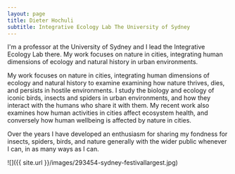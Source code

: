 ```yaml
---
layout: page
title: Dieter Hochuli
subtitle: Integrative Ecology Lab The University of Sydney
---
```


I'm a professor at the University of Sydney and I lead the Integrative Ecology Lab there.  My work focuses on nature in cities, integrating human dimensions of ecology and natural history in urban environments.

My work focuses on nature in cities, integrating human dimensions of ecology and natural history to examine examining how nature thrives, dies, and persists in hostile environments. I study the biology and ecology of iconic birds, insects and spiders in urban environments, and how they interact with the humans who share it with them. My recent work also examines how human activities in cities affect ecosystem health, and conversely how human wellbeing is affected by nature in cities.  

Over the years I have developed an enthusiasm for sharing my fondness for insects, spiders, birds, and nature generally with the wider public whenever I can, in as many ways as I can. 



![]({{ site.url }}/images/293454-sydney-festivallargest.jpg)

